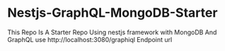 # Nestjs-GraphQL-MongoDB-Starter
This Repo Is A Starter Repo Using nestjs framework with MongoDB And GraphQL use http://localhost:3080/graphiql Endpoint url 

